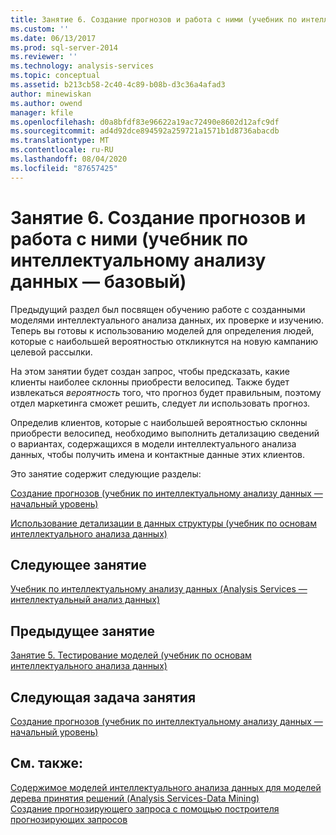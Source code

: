 ```yaml
---
title: Занятие 6. Создание прогнозов и работа с ними (учебник по интеллектуальному анализу данных — базовый) | Документация Майкрософт
ms.custom: ''
ms.date: 06/13/2017
ms.prod: sql-server-2014
ms.reviewer: ''
ms.technology: analysis-services
ms.topic: conceptual
ms.assetid: b213cb58-2c40-4c89-b08b-d3c36a4afad3
author: minewiskan
ms.author: owend
manager: kfile
ms.openlocfilehash: d0a8bfdf83e96622a19ac72490e8602d12afc9df
ms.sourcegitcommit: ad4d92dce894592a259721a1571b1d8736abacdb
ms.translationtype: MT
ms.contentlocale: ru-RU
ms.lasthandoff: 08/04/2020
ms.locfileid: "87657425"
---
```

# <a name="lesson-6-creating-and-working-with-predictions-basic-data-mining-tutorial"></a>Занятие 6. Создание прогнозов и работа с ними (учебник по интеллектуальному анализу данных — базовый)
  Предыдущий раздел был посвящен обучению работе с созданными моделями интеллектуального анализа данных, их проверке и изучению. Теперь вы готовы к использованию моделей для определения людей, которые с наибольшей вероятностью откликнутся на новую кампанию целевой рассылки.  
  
 На этом занятии будет создан запрос, чтобы предсказать, какие клиенты наиболее склонны приобрести велосипед. Также будет извлекаться *вероятность* того, что прогноз будет правильным, поэтому отдел маркетинга сможет решить, следует ли использовать прогноз.  
  
 Определив клиентов, которые с наибольшей вероятностью склонны приобрести велосипед, необходимо выполнить детализацию сведений о вариантах, содержащихся в модели интеллектуального анализа данных, чтобы получить имена и контактные данные этих клиентов.  
  
 Это занятие содержит следующие разделы:  
  
 [Создание прогнозов (учебник по интеллектуальному анализу данных — начальный уровень)](../../2014/tutorials/creating-predictions-basic-data-mining-tutorial.md)  
  
 [Использование детализации в данных структуры &#40;учебник по основам интеллектуального анализа данных&#41;](../../2014/tutorials/using-drillthrough-on-structure-data-basic-data-mining-tutorial.md)  
  
## <a name="next-lesson"></a>Следующее занятие  
 [Учебник по интеллектуальному анализу данных &#40;Analysis Services — интеллектуальный анализ данных&#41;](../../2014/tutorials/intermediate-data-mining-tutorial-analysis-services-data-mining.md)  
  
## <a name="previous-lesson"></a>Предыдущее занятие  
 [Занятие 5. Тестирование моделей &#40;учебник по основам интеллектуального анализа данных&#41;](../../2014/tutorials/lesson-5-testing-models-basic-data-mining-tutorial.md)  
  
## <a name="next-task-in-lesson"></a>Следующая задача занятия  
 [Создание прогнозов (учебник по интеллектуальному анализу данных — начальный уровень)](../../2014/tutorials/creating-predictions-basic-data-mining-tutorial.md)  
  
## <a name="see-also"></a>См. также:  
 [Содержимое моделей интеллектуального анализа данных для моделей дерева принятия решений &#40;Analysis Services-Data Mining&#41;](../../2014/analysis-services/data-mining/mining-model-content-for-decision-tree-models-analysis-services-data-mining.md)   
 [Создание прогнозирующего запроса с помощью построителя прогнозирующих запросов](../../2014/analysis-services/data-mining/create-a-prediction-query-using-the-prediction-query-builder.md)  
  
  
